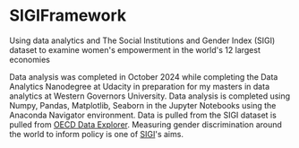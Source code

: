 # SIGIFramework
Using data analytics and The Social Institutions and Gender Index (SIGI) dataset to examine women's empowerment in the world's 12 largest economies 

Data analysis was completed in October 2024 while completing the Data Analytics Nanodegree at Udacity in preparation for my masters in data analytics at Western Governors University. Data analysis is completed using Numpy, Pandas, Matplotlib, Seaborn in the Jupyter Notebooks using the Anaconda Navigator environment. Data is pulled from the SIGI dataset is pulled from [OECD Data Explorer](https://data-explorer.oecd.org/vis?lc=en&df[ds]=dsDisseminateFinalDMZ&df[id]=DSD_GID%40DF_GID_2023&df[ag]=OECD.DEV.NPG&dq=......&to[TIME_PERIOD]=false&vw=ov&pd=%2C). Measuring gender discrimination around the world to inform policy is one of [SIGI](https://www.oecd.org/en/about/programmes/social-institutions-and-gender-index-sigi.html#Dashboard)'s aims. 

